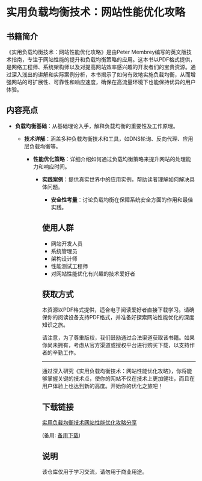 # 实用负载均衡技术：网站性能优化攻略

## 书籍简介

《实用负载均衡技术：网站性能优化攻略》是由Peter Membrey编写的英文版技术指南，专注于网站性能的提升和负载均衡策略的应用。这本书以PDF格式提供，是网络工程师、系统架构师以及对提高网站效率感兴趣的开发者们的宝贵资源。通过深入浅出的讲解和实际案例分析，本书揭示了如何有效地实施负载均衡，从而增强网站的可扩展性、可靠性和响应速度，确保在高流量环境下也能保持优异的用户体验。

## 内容亮点

- **负载均衡基础**：从基础理论入手，解释负载均衡的重要性及工作原理。

  - **技术详解**：涵盖多种负载均衡技术和工具，如DNS轮询、反向代理、应用层负载均衡等。

    - **性能优化策略**：详细介绍如何通过负载均衡策略来提升网站的处理能力和响应时间。

      - **实践案例**：提供真实世界中的应用实例，帮助读者理解如何解决具体问题。

        - **安全性考量**：讨论负载均衡在保障系统安全方面的作用和最佳实践。

        ## 使用人群

        - 网站开发人员
        - 系统管理员
        - 架构设计师
        - 性能测试工程师
        - 对网站性能优化有兴趣的技术爱好者

        ## 获取方式

        本资源以PDF格式提供，适合电子阅读爱好者直接下载学习。请确保你的阅读设备支持PDF格式，并准备好探索网站性能优化的深度知识之旅。

        请注意，为了尊重版权，我们鼓励通过合法渠道获取该书籍。如果你尚未拥有，考虑从官方渠道或授权平台进行购买下载，以支持作者的辛勤工作。

        ---

        通过深入研究《实用负载均衡技术：网站性能优化攻略》，你将能够掌握关键的技术点，使你的网站不仅在技术上更加健壮，而且在用户体验上也达到新的高度。开始你的优化之旅吧！

        ## 下载链接
        [实用负载均衡技术网站性能优化攻略分享](https://pan.quark.cn/s/18bc60af0542) 

        (备用: [备用下载](https://pan.baidu.com/s/1KmhYemOAV23xEdiEusMYHg?pwd=1234))

        ## 说明

        该仓库仅用于学习交流，请勿用于商业用途。
